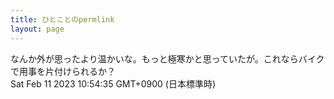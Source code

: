 ```yaml
---
title: ひとことのpermlink
layout: page
---
```

<div class="box" dt="1676080475184">
  なんか外が思ったより温かいな。もっと極寒かと思っていたが。これならバイクで用事を片付けられるか？
  <div class="content is-small">Sat Feb 11 2023 10:54:35 GMT+0900 (日本標準時)</div>
</div>